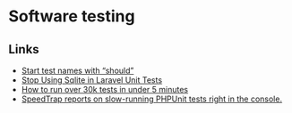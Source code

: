 # Software testing

## Links

- [Start test names with “should”](https://paperless.blog/start-test-names-with-should)
- [Stop Using Sqlite in Laravel Unit Tests ](https://www.aaronsaray.com/2019/stop-using-sqlite-in-laravel-unit-tests)
- [How to run over 30k tests in under 5 minutes](https://blog.mollie.com/how-to-run-over-30k-tests-in-under-5-minutes-b43907e88d51)
- [SpeedTrap reports on slow-running PHPUnit tests right in the console.](https://github.com/johnkary/phpunit-speedtrap)
